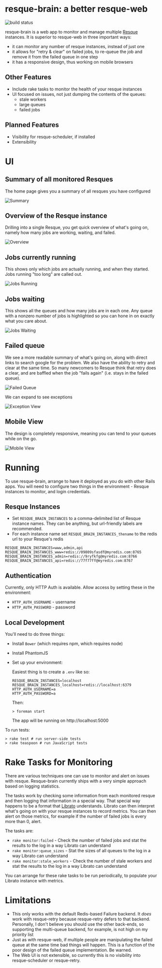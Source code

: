 # resque-brain: a better resque-web

![build status](https://travis-ci.org/davetron5000/resque-brain.svg?branch=master)

resque-brain is a web app to monitor and manage multiple [Resque][resque] instances.  It is superior to resque-web in three
important ways:

[resque]: https://github.com/resque/resque

* it can monitor any number of resque instances, instead of just one
* it allows for "retry & clear" on failed jobs, to re-queue the job and remove it from the failed queue in one step
* it has a responsive design, thus working on mobile browsers

## Other Features

- Include rake tasks to monitor the health of your resque instances
- UI focused on issues, not just dumping the contents of the queues:
  - stale workers
  - large queues
  - failed jobs

## Planned Features

- Visibility for resque-scheduler, if installed
- Extensibility

# UI

## Summary of all monitored Resques

The home page gives you a summary of all resques you have configured

![Summary](https://www.evernote.com/shard/s71/sh/9760b70b-90b7-4abe-a8e7-79f2d3d221e6/01947177c452e155e3d4a6afcedcf2c1/deep/0/Resque-Brain.png)

## Overview of the Resque instance

Drilling into a single Resque, you get quick overview of what's going on, namely how many jobs are working, waiting, and failed.

![Overview](https://www.evernote.com/shard/s71/sh/d5fee356-e87c-4710-bd95-d683ae74cc23/c992f3d442d3e1af26f204c05a362a34/deep/0/Resque-Brain.png)

## Jobs currently running

This shows only which jobs are actually running, and when they started.  Jobs running "too long" are called out.

![Jobs Running](https://www.evernote.com/shard/s71/sh/42ecf2e0-55d1-416b-90c2-a9f6be8d1d6d/3894cb722ca6000bc1c4b5d7162b4a69/deep/0/Resque-Brain.png)

## Jobs waiting

This shows all the queues and how many jobs are in each one.  Any queue with a nonzero number of jobs is highlighted so you can
hone in on exactly what you care about.

![Jobs Waiting](https://www.evernote.com/shard/s71/sh/61780dea-2f4b-46ec-b525-a49accdba405/50ff5184d3f1b30bdbf07aec6067cb8d/deep/0/Resque-Brain.png)

## Failed queue

We see a more readable summary of what's going on, along with direct links to search google for the problem.  We also have the ability to retry and clear at the same time.  So many newcomers to Resque think that retry does a clear, and are baffled when the job "fails again" (i.e. stays in the failed queue).

![Failed Queue](https://www.evernote.com/shard/s71/sh/ad202253-9cff-4933-8025-e608e1964b32/795b279b021cf55ef08ca3ea89c37f89/deep/0/Resque-Brain.png)

We can expand to see exceptions

![Exception View](https://www.evernote.com/shard/s71/sh/c367b25b-dc5c-4cec-889d-b13af7e61858/13002418848f32f088a4dcdd889e4f03/deep/0/Resque-Brain.png)

## Mobile View

The design is completely responsive, meaning you can tend to your queues while on the go.

![Mobile View](https://www.evernote.com/shard/s71/sh/554347f4-bcae-4c77-aa36-3e2db28b2008/6fbb410e5aabc619e520a3b4e62d34c2/deep/0/Resque-Brain.png)

# Running

To use resque-brain, arrange to have it deployed as you do with other Rails apps.  You will need to configure two things in the
environment - Resque instances to monitor, and login credentials.

## Resque Instances

* Set `RESQUE_BRAIN_INSTANCES` to a comma-delimited list of Resque instance names.  They can be anything, but url-friendly labels
are recommended.  
* For each instance name set `RESQUE_BRAIN_INSTANCES_thename` to the redis url to your Resque's redis

```
RESQUE_BRAIN_INSTANCES=www,admin,api
RESQUE_BRAIN_INSTANCES_www=redis://09809sfasdf@myredis.com:8765
RESQUE_BRAIN_INSTANCES_admin=redis://9ryfkfg@myredis.com:8766
RESQUE_BRAIN_INSTANCES_api=redis://77f77ff@myredis.com:8767
```

## Authentication

Currently, only HTTP Auth is available.  Allow access by setting these in the environment:

* `HTTP_AUTH_USERNAME` - username
* `HTTP_AUTH_PASSWORD` - password

## Local Development

You'll need to do three things:

* Install `Bower` (which requires npm, which requires node)
* Install PhantomJS
* Set up your environment:

  Easiest thing is to create a `.env` like so:

  ```
  RESQUE_BRAIN_INSTANCES=localhost
  RESQUE_BRAIN_INSTANCES_localhost=redis://localhost:6379
  HTTP_AUTH_USERNAME=a
  HTTP_AUTH_PASSWORD=a
  ```

  Then:

  ```
  > foreman start
  ```

  The app will be running on http://localhost:5000

To run tests:

```
> rake test # run server-side tests
> rake teaspoon # run JavaScript tests
```

# Rake Tasks for Monitoring

There are various techniques one can use to monitor and alert on issues with resque.  Resque-brain currently ships with a very
simple approach based on logging statistics.

The tasks work by checking some information from each monitored resque and then logging that information in a special way.  That
special way happens to be a format that [Librato](https://metrics.librato.com/metrics) understands.  Librato can then interpret what's going on with your resque instances to record metrics.  You can then alert on those metrics, for example if the number of failed jobs is every more than 0, alert.

The tasks are:

* `rake monitor:failed` - Check the number of failed jobs and stat the results to the log in a way Librato can understand
* `rake monitor:queue_sizes` - Stat the sizes of all queues to the log in a way Librato can understand
* `rake monitor:stale_workers` - Check the number of stale workers and stat the results to the log in a way Librato can understand

You can arrange for these rake tasks to be run periodically, to populate your Librato instance with metrics.

# Limitations

* This only works with the default Redis-based Failure backend.  It *does* work with resque-retry because resque-retry defers to
that backend.  Personally, I don't believe you should use the other back-ends, so supporting the multi-queue backend, for
example, is not high on my priority list
* Just as with resque-web, if multiple people are manipulating the failed queue at the same time bad things will happen.  This is
a function of the poor design of the failed queue implementation.  Be warned.
* The Web UI is not extensible, so currently this is no visibility into resque-scheduler or resque-retry.

